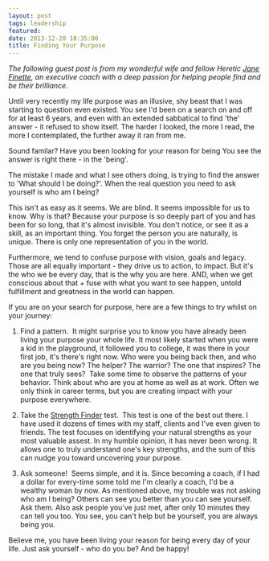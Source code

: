 ```yaml
---
layout: post
tags: leadership
featured: 
date: 2013-12-20 18:35:00
title: Finding Your Purpose
---
```

_The following guest post is from my wonderful wife and fellow Heretic [Jane Finette](http://janefinette.com/), an executive coach with a deep passion for helping people find and be their brilliance._

Until very recently my life purpose was an illusive, shy beast that I was starting to question even existed. You see I'd been on a search on and off for at least 6 years, and even with an extended sabbatical to find 'the' answer - it refused to show itself. The harder I looked, the more I read, the more I contemplated, the further away it ran from me. 

Sound familar? Have you been looking for your reason for being You see the answer is right there - in the 'being'. 

The mistake I made and what I see others doing, is trying to find the answer to 'What should I be doing?'. When the real question you need to ask yourself is who am I being? 

This isn't as easy as it seems. We are blind. It seems impossible for us to know. Why is that? Because your purpose is so deeply part of you and has been for so long, that it's almost invisible. You don't notice, or see it as a skill, as an important thing. You forget the person you are naturally, is unique. There is only one representation of you in the world. 

Furthermore, we tend to confuse purpose with vision, goals and legacy. Those are all equally important - they drive us to action, to impact. But it's the who we be every day, that is the why you are here. AND, when we get conscious about that + fuse with what you want to see happen, untold fulfillment and greatness in the world can happen. 

If you are on your search for purpose, here are a few things to try whilst on your journey:
  
1. Find a pattern. 
It might surprise you to know you have already been living your purpose your whole life. It most likely started when you were a kid in the playground, it followed you to college, it was there in your first job, it's there's right now. Who were you being back then, and who are you being now? The helper? The warrior? The one that inspires? The one that truly sees? 
Take some time to observe the patterns of your behavior. Think about who are you at home as well as at work. Often we only think in career terms, but you are creating impact with your purpose everywhere.

2. Take the [Strength Finder](http://strengths.gallup.com/) test. 
This test is one of the best out there. I have used it dozens of times with my staff, clients and I've even given to friends. The test focuses on identifying your natural strengths as your most valuable assest. In my humble opinion, it has never been wrong. It allows one to truly understand one's key strengths, and the sum of this can nudge you toward uncovering your purpose.  

3. Ask someone! 
Seems simple, and it is. Since becoming a coach, if I had a dollar for every-time some told me I'm clearly a coach, I'd be a wealthy woman by now. As mentioned above, my trouble was not asking who am I being? Others can see you better than you can see yourself. Ask them. Also ask people you've just met, after only 10 minutes they can tell you too. You see, you can't help but be yourself, you are always being you.

Believe me, you have been living your reason for being every day of your life. Just ask yourself - who do you be? And be happy!